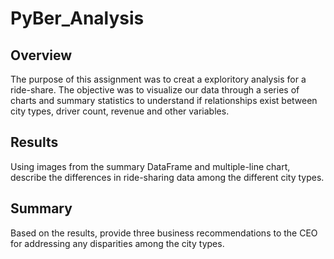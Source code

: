 # PyBer_Analysis

## Overview
The purpose of this assignment was to creat a exploritory analysis for a ride-share.  The objective was to visualize our data through a series of charts and summary statistics to understand if relationships exist between city types, driver count, revenue and other variables. 

## Results
Using images from the summary DataFrame and multiple-line chart, describe the differences in ride-sharing data among the different city types.

## Summary
Based on the results, provide three business recommendations to the CEO for addressing any disparities among the city types.